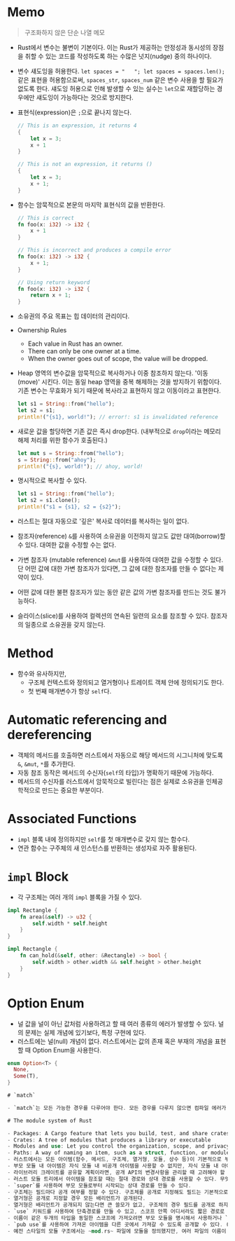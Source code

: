 # Memo

> 구조화하지 않은 단순 나열 메모

- Rust에서 변수는 불변이 기본이다. 이는 Rust가 제공하는 안정성과 동시성의 장점을 취할 수 있는 코드를 작성하도록 하는 수많은 넛지(nudge) 중의 하나이다.
- 변수 섀도잉을 허용한다. `let spaces = "   "; let spaces = spaces.len();` 같은 표현을 허용함으로써, `spaces_str`, `spaces_num` 같은 변수 사용을 할 필요가 없도록 한다. 섀도잉 허용으로 인해 발생할 수 있는 실수는 `let`으로 재할당하는 경우에만 섀도잉이 가능하다는 것으로 방지한다.
- 표현식(expression)은 `;`으로 끝나지 않는다.

  ```rust
  // This is an expression, it returns 4
  {
      let x = 3;
      x + 1
  }

  // This is not an expression, it returns ()
  {
      let x = 3;
      x + 1;
  }
  ```

- 함수는 암묵적으로 본문의 마지막 표현식의 값을 반환한다.

  ```rust
  // This is correct
  fn foo(x: i32) -> i32 {
      x + 1
  }

  // This is incorrect and produces a compile error
  fn foo(x: i32) -> i32 {
      x + 1;
  }

  // Using return keyword
  fn foo(x: i32) -> i32 {
      return x + 1;
  }
  ```

- 소유권의 주요 목표는 힙 데이터의 관리이다.
- Ownership Rules

  - Each value in Rust has an owner.
  - There can only be one owner at a time.
  - When the owner goes out of scope, the value will be dropped.

- Heap 영역의 변수값을 암묵적으로 복사하거나 이중 참조하지 않는다. '이동(move)' 시킨다. 이는 동일 heap 영역을 중복 해제하는 것을 방지하기 위함이다. 기존 변수는 무효화가 되기 때문에 복사라고 표현하지 않고 이동이라고 표현한다.
  ```rust
  let s1 = String::from("hello");
  let s2 = s1;
  println!("{s1}, world!"); // error!: s1 is invalidated reference
  ```
- 새로운 값을 할당하면 기존 값은 즉시 drop한다. (내부적으로 `drop`이라는 메모리 해제 처리를 위한 함수가 호출된다.)

  ```rust
  let mut s = String::from("hello");
  s = String::from("ahoy");
  println!("{s}, world!"); // ahoy, world!
  ```

- 명시적으로 복사할 수 있다.
  ```rust
  let s1 = String::from("hello");
  let s2 = s1.clone();
  println!("s1 = {s1}, s2 = {s2}");
  ```

- 러스트는 절대 자동으로 '깊은' 복사로 데이터를 복사하는 일이 없다.

- 참조자(reference) `&`를 사용하여 소유권을 이전하지 않고도 값만 대여(borrow)할 수 있다. 대여한 값을 수정할 수는 없다.

- 가변 참조자 (mutable reference) `&mut`를 사용하여 대여한 값을 수정할 수 있다. 단 어떤 값에 대한 가변 참조자가 있다면, 그 값에 대한 참조자를 만들 수 없다는 제약이 있다.

- 어떤 값에 대한 불편 참조자가 있는 동안 같은 값의 가변 참조자를 만드는 것도 불가능하다.

- 슬라이스(slice)를 사용하여 컬렉션의 연속된 일련의 요소를 참조할 수 있다. 참조자의 일종으로 소유권을 갖지 않는다.

# Method

- 함수와 유사하지만,
  - 구조체 컨텍스트와 정의되고 열거형이나 트레이트 객체 안에 정의되기도 한다.
  - 첫 번째 매개변수가 항상 `self`다.

# Automatic referencing and dereferencing

- 객체의 메서드를 호출하면 러스트에서 자동으로 해당 메서드의 시그니처에 맞도록 `&`, `&mut`, `*`를 추가한다.
- 자동 참조 동작은 메서드의 수신자(`self`의 타입)가 명확하기 때문에 가능하다.
- 메서드의 수신자를 러스트에서 암묵적으로 빌린다는 점은 실제로 소유권을 인체공학적으로 만드는 중요한 부분이다.

# Associated Functions

- `impl` 블록 내에 정의하지만 `self`를 첫 매개변수로 갖지 않는 함수다.
- 연관 함수는 구주체의 새 인스턴스를 반환하는 생성자로 자주 활용된다.

# `impl` Block

- 각 구조체는 여러 개의 `impl` 블록을 가질 수 있다.

```rust
impl Rectangle {
    fn area(&self) -> u32 {
        self.width * self.height
    }
}

impl Rectangle {
    fn can_hold(&self, other: &Rectangle) -> bool {
        self.width > other.width && self.height > other.height
    }
}
```

# Option Enum

- 널 값을 널이 아닌 값처럼 사용하려고 할 때 여러 종류의 에러가 발생할 수 있다. 널의 문제는 실제 개념에 있기보다, 특정 구현에 있다.
- 러스트에는 널(null) 개념이 없다. 러스트에서는 값의 존재 혹은 부재의 개념을 표현할 때 Option Enum을 사용한다. 

```rust
enum Option<T> {
  None,
  Some(T),
}

# `match`

- `match`는 모든 가능한 경우를 다루어야 한다. 모든 경우를 다루지 않으면 컴파일 에러가 발생한다. -> 안전을 높이는 장치가 된다.

# The module system of Rust

- Packages: A Cargo feature that lets you build, test, and share crates
- Crates: A tree of modules that produces a library or executable
- Modules and use: Let you control the organization, scope, and privacy of paths
- Paths: A way of naming an item, such as a struct, function, or module
- 러스트에서는 모든 아이템(함수, 메서드, 구조체, 열거형, 모듈, 상수 등)이 기본적으로 부모 모듈에 대해 비공개다. `pub` 키워드를 사용하여 공개할 수 있다.
- 부모 모듈 내 아이템은 자식 모듈 내 비공개 아이템을 사용할 수 없지만, 자식 모듈 내 아이템은 부모 모듈 내 아이템을 사용할 수 있다.
- 라이브러리 크레이트를 공유할 계획이라면, 공개 API의 변경사항을 관리할 때 고려해야 할 사항이 많다. [러스트 API 가이드라인](https://rust-lang.github.io/api-guidelines/)을 참고할 수 있다.
- 러스트 모듈 트리에서 아이템을 참조할 때는 절대 경로와 상대 경로를 사용할 수 있다. 무엇을 선택하든 자유지만 변경사항이 발생할 때 코드 수정 범위를 최소화할 수 있는 선택을 하는 것이 좋다.
- `super`를 사용하여 부모 모듈로부터 시작되는 상대 경로를 만들 수 있다.
- 구조체는 필드마다 공개 여부를 정할 수 있다. 구조체를 공개로 지정해도 필드는 기본적으로 비공개다.
- 열거형은 공개로 지정할 경우 모든 배리언트가 공개된다.
- 열거형은 배리언트가 공개되지 않는다면 큰 쓸모가 없고, 구조체의 경우 필드를 공개로 하지 않는 것이 종종 유용하기 때문이다.
- `use` 키워드를 사용하여 단축경로를 만들 수 있고, 스코프 안쪽 어디서라도 짧은 경로로 아이템에 접근할 수 있다.
- 이름이 같은 두개의 타입을 동일한 스코프에 가져오려면 부모 모듈을 명시해서 사용하거나 `as` 키워드를 사용해서 새 이름으로 사용할 수 있다.
- `pub use`를 사용하여 가져온 아이템을 다른 곳에서 가져갈 수 있도록 공개할 수 있다. (re-exporting)
- 예전 스타일의 모듈 구조에서는 ~mod.rs~ 파일에 모듈을 정의했지만, 여러 파일의 이름이 ~mod.rs~로 끝나게 되어, 에디터에서 이 파일들을 동시에 열어두었을 때 헷갈릴 수 있다는 점 때문에 ~mod.rs~가 아닌 모듈 이름과 동일하게 만들어서 사용하는 스타일이 생겼다. 러스트 컴파일러는 두 스타일을 모두 지원하지만 동시에 사용할 수는 없다.
